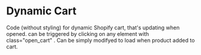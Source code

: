 # Dynamic Cart
Code (without styling) for dynamic Shopify cart, that's updating when opened. can be triggered by clicking on any element with class="open_cart" .
Can be simply modifyed to load when product added to cart.